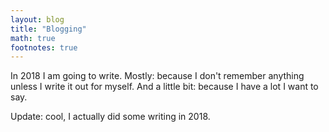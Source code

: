 ```yaml
---
layout: blog
title: "Blogging"
math: true
footnotes: true
---
```


In 2018 I am going to write. Mostly: because I don't remember anything unless I write it out for myself. And a little bit: because I have a lot I want to say.

Update: cool, I actually did some writing in 2018.